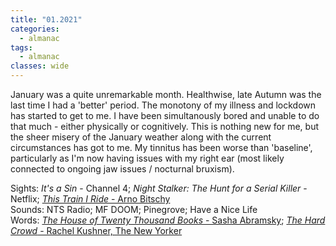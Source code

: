 ```yaml
---
title: "01.2021"
categories:
  - almanac
tags:
  - almanac
classes: wide
---
```


January was a quite unremarkable month. Healthwise, late Autumn was the last time I had a 'better' period. The monotony of my illness and lockdown has started to get to me. I have been simultanously bored and unable to do that much - either physically or cognitively. This is nothing new for me, but the sheer misery of the January weather along with the current circumstances has got to me. My tinnitus has been worse than 'baseline', particularly as I'm now having issues with my right ear (most likely connected to ongoing jaw issues / nocturnal bruxism).

Sights: _It's a Sin_ - Channel 4; _Night Stalker: The Hunt for a Serial Killer_ - Netflix; [_This Train I Ride_ - Arno Bitschy](https://www.imdb.com/title/tt10783592/)  
Sounds: NTS Radio; MF DOOM; Pinegrove; Have a Nice Life  
Words: [_The House of Twenty Thousand Books_ - Sasha Abramsky](https://www.goodreads.com/book/show/23106539-the-house-of-twenty-thousand-books); [_The Hard Crowd_ - Rachel Kushner, The New Yorker](https://www.newyorker.com/magazine/2021/01/18/the-hard-crowd)   

